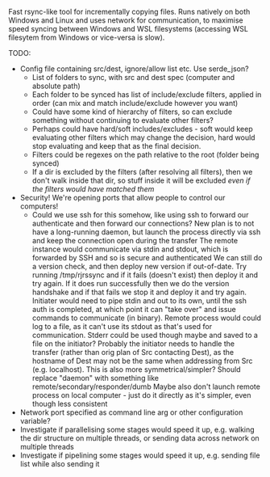Fast rsync-like tool for incrementally copying files. Runs natively on both Windows and Linux and uses network for communication, 
to maximise speed syncing between Windows and WSL filesystems (accessing WSL filesytem from Windows or vice-versa is slow).

TODO:

* Config file containing src/dest, ignore/allow list etc. Use serde_json?
    * List of folders to sync, with src and dest spec (computer and absolute path)
    * Each folder to be synced has list of include/exclude filters, applied in order (can mix and match include/exclude however you want)
    * Could have some kind of hierarchy of filters, so can exclude something without continuing to evaluate other filters?
    * Perhaps could have hard/soft includes/excludes - soft would keep evaluating other filters which may change the decision, hard would stop evaluating and keep that as the final decision.
    * Filters could be regexes on the path relative to the root (folder being synced)
    * If a dir is excluded by the filters (after resolving all filters), then we don't walk inside that dir, so stuff inside it will be excluded *even if the filters would have matched them*
* Security! We're opening ports that allow people to control our computers!
    * Could we use ssh for this somehow, like using ssh to forward our authenticate and then forward our connections?
    New plan is to not have a long-running daemon, but launch the process directly via ssh and keep the connection open during the transfer
    The remote instance would communicate via stdin and stdout, which is forwarded by SSH and so is secure and authenticated
    We can still do a version check, and then deploy new version if out-of-date. Try running /tmp/rjrssync and if it fails (doesn't exist)
    then deploy it and try again. If it does run successfully then we do the version handshake and if that fails we stop it and 
    deploy it and try again.
    Initiater would need to pipe stdin and out to its own, until the ssh auth is completed, at which point it can "take over" and issue
    commands to communicate (in binary).
    Remote process would could log to a file, as it can't use its stdout as that's used for communication. Stderr could be used though maybe and
    saved to a file on the initiator?
    Probably the initiator needs to handle the transfer (rather than orig plan of Src contacting Dest), as the hostname of Dest may not be the 
    same when addressing from Src (e.g. localhost). This is also more symmetrical/simpler?
    Should replace "daemon" with something like remote/secondary/responder/dumb
    Maybe also don't launch remote process on local computer - just do it directly as it's simpler, even though less consistent
* Network port specified as command line arg or other configuration variable?
* Investigate if parallelising some stages would speed it up, e.g. walking the dir structure on multiple threads, or sending data across network on multiple threads
* Investigate if pipelining some stages would speed it up, e.g. sending file list while also sending it